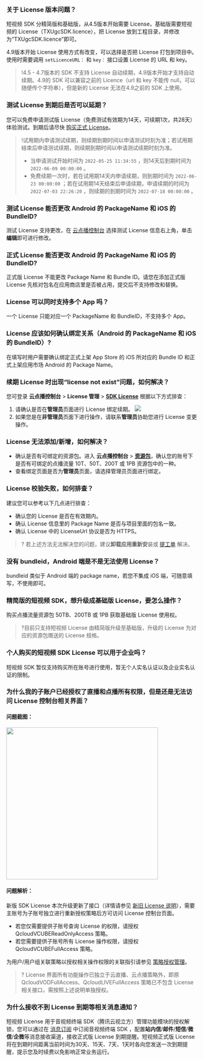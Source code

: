 [](id:que0)
### 关于 License 版本问题？
短视频 SDK 分精简版和基础版，从4.5版本开始需要 License，基础版需要短视频的 License（TXUgcSDK.licence），把 License 放到工程目录，并修改为“TXUgcSDK.licence”即可。

4.9版本开始 License 使用方式有改变，可以选择是否把 License 打包到项目中。使用时需要调用 `setLicenceURL：` 和 `key：` 接口设置 License 的 URL 和 key。

>!4.5 - 4.7版本的 SDK 不支持 License 自动续期，4.9版本开始才支持自动续期。4.9的 SDK 可以兼容之前的 Licence（url 和 key 不能传 null，可以随便传个字符串），但是新的 License 无法在4.9之前的 SDK 上使用。

[](id:que1)

### 测试 License 到期后是否可以延期？

您可以免费申请测试版 License（免费测试有效期为14天，可续期1次，共28天）体验测试。到期后请尽快 [购买正式 License](https://cloud.tencent.com/document/product/266/50290#.E8.B4.AD.E4.B9.B0.E6.AD.A3.E5.BC.8F.E7.89.88-license)。

> !试用期内申请测试续期，则续期到期时间以申请测试时刻为准；若试用期结束后申请测试续期，则续期到期时间以申请测试续期时刻为准。
>- 当申请测试开始时间为  `2022-05-25 11:34:55` ，则14天后到期时间为  `2022-06-09 00:00:00` 。 
>- 免费续期一次时，若在试用期14天内申请续期，则到期时间为  `2022-06-23 00:00:00` ；若在试用期14天结束后申请续期，申请续期的时间为  `2022-07-03 22:26:20` ，则续期的到期时间为  `2022-07-18 00:00:00` 。

[](id:que2)
### 测试 License 能否更改 Android 的 PackageName 和 iOS 的 BundleID?
测试 License 支持更改，在 [云点播控制台](https://console.cloud.tencent.com/vod/license/video) 选择测试 License 信息右上角，单击**编辑**即可进行修改。

[](id:que3)
### 正式 License 能否更改 Android 的 PackageName 和 iOS 的 BundleID?
正式版 License 不能更改 Package Name 和 Bundle ID。请您在添加正式版 License 先核对包名在应用商店里是否被占用，提交后不支持修改和替换。

[](id:que4)
### License 可以同时支持多个 App 吗？
一个 License 只能对应一个 PackageName 和 BundleID，不支持多个 App。

[](id:que5)
### License 应该如何确认绑定关系（Android 的 PackageName 和 iOS 的 BundleID）?
在填写时用户需要确认绑定正式上架 App Store 的 iOS 所对应的 Bundle ID 和正式上架应用市场 Android 的 Package Name。

[](id:que6)
### 续期 License 时出现“license not exist”问题，如何解决？
您可登录 **云点播控制台** > **License 管理**  > **[SDK License](https://console.cloud.tencent.com/vod/license/video)** 根据以下方式排查：
1. 请确认是否在**管理员**页面进行 License 绑定续期。
![](https://main.qcloudimg.com/raw/446b60171da15bee7b10537ea2f63f32.png)
2. 如果您是在**非管理员**页面下进行操作，请联系**管理员**协助您进行 License 变更操作。

[](id:que7)
### License 无法添加/新增，如何解决？
- 确认是否有可绑定的资源包。进入 **云点播控制台** > **[资源包](https://console.cloud.tencent.com/vod/assets/packages)**，确认您的账号下是否有可绑定的点播流量 10T、50T、200T 或 1PB 资源包中的一种。
- 查看绑定页面是否为**管理员**页面，请选择管理员页面进行绑定。

[](id:que8)
### License 校验失败，如何排查？
建议您可以参考以下几点进行排查：
- 确认您的 License 是否在有效期内。
- 确认 License 信息里的 Package Name 是否与项目里面的包名一致。
- 确认 License 中的 LicenseUrl 协议是否为 HTTPS。

>? 若上述方法无法解决您的问题，建议**卸载应用重新安**装或 [提工单](https://console.cloud.tencent.com/workorder/category) 解决。 


[](id:que9)
### 没有 bundleid，Android 端是不是无法使用 License？
bundleid 类似于 Android 端的 package name，若您不集成 iOS 端，可随意填写，不使用即可。

[](id:que10)
### 精简版的短视频 SDK，想升级成基础版 License，要怎么操作？
购买点播流量资源包 50TB、200TB 或 1PB 获取基础版 License 使用权。
> ?目前只支持短视频 License 由精简版升级至基础版，升级的 License 为对应的资源包赠送的 License 规格。

[](id:que11)
### 个人购买的短视频 SDK License 可以用于企业吗？
短视频 SDK 暂仅支持购买所在账号进行使用，暂无个人实名认证以及企业实名认证的限制。

[](id:que12)
### 为什么我的子账户已经授权了直播和点播所有权限，但是还是无法访问 License 控制台相关界面？
#### 问题截图：
<img src="https://main.qcloudimg.com/raw/7423d2e7912de344052c7891629d528b.png" width=400px>

#### 问题解析：
新版 SDK License 本次升级更新了接口（详情请参见 [新旧 License 说明](https://cloud.tencent.com/document/product/1449/56980#.E6.96.B0.E6.97.A7-license-.E5.8C.BA.E5.88.AB)），需要主账号为子账号独立进行重新授权策略后方可访问 License 控制台页面。
- 若您仅需要提供子账号查询 License 的权限，请授权 QcloudVCUBEReadOnlyAccess 策略。
- 若您需要提供子账号所有 License 操作权限，请授权 QcloudVCUBEFullAccess 策略。

为用户/用户组关联策略以授权相关操作权限的关联指引请参见 [策略授权管理](https://cloud.tencent.com/document/product/598/10602)。

>? License 界面所有功能操作已独立于云直播、云点播策略外，即原 QcloudVODFullAccess、QcloudLIVEFullAccess 策略已不包含 License 相关接口，需按照上述说明单独授权。

[](id:que13)
### 为什么接收不到 License 到期等相关消息通知？
短视频 License 用于音视频终端 SDK（腾讯云视立方）管理功能模块的授权解锁，您可以通过在 [消息订阅](https://console.cloud.tencent.com/message/subscription) 中订阅音视频终端 SDK ，配置**站内信**/**邮件**/**短信**/**微信**/**企微**等消息接收渠道，接收正式版 License 到期提醒。短视频正式版 License 将在到期时间距离当前时间为30天、15天、7天、1天时各向您发送一次到期提醒，提示您及时续费以免影响正常业务运行。
